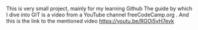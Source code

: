 This is very small project, mainly for my learning Github
The guide by which I dive into GIT is a video from a YouTube channel freeCodeCamp.org . And this is the link to the mentioned video https://youtu.be/RGOj5yH7evk

